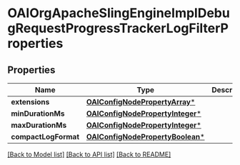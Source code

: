 # OAIOrgApacheSlingEngineImplDebugRequestProgressTrackerLogFilterProperties

## Properties
Name | Type | Description | Notes
------------ | ------------- | ------------- | -------------
**extensions** | [**OAIConfigNodePropertyArray***](OAIConfigNodePropertyArray.md) |  | [optional] 
**minDurationMs** | [**OAIConfigNodePropertyInteger***](OAIConfigNodePropertyInteger.md) |  | [optional] 
**maxDurationMs** | [**OAIConfigNodePropertyInteger***](OAIConfigNodePropertyInteger.md) |  | [optional] 
**compactLogFormat** | [**OAIConfigNodePropertyBoolean***](OAIConfigNodePropertyBoolean.md) |  | [optional] 

[[Back to Model list]](../README.md#documentation-for-models) [[Back to API list]](../README.md#documentation-for-api-endpoints) [[Back to README]](../README.md)


